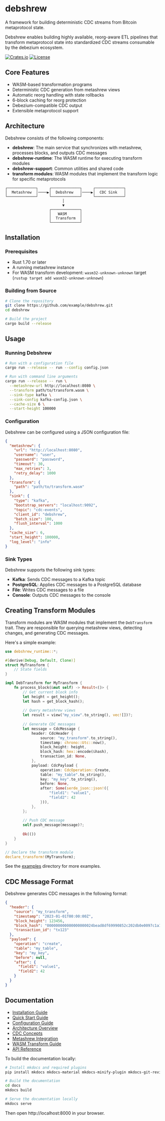 # debshrew

A framework for building deterministic CDC streams from Bitcoin metaprotocol state.

Debshrew enables building highly available, reorg-aware ETL pipelines that transform metaprotocol state into standardized CDC streams consumable by the debezium ecosystem.

[![Crates.io](https://img.shields.io/crates/v/debshrew.svg)](https://crates.io/crates/debshrew)
[![License](https://img.shields.io/badge/license-MIT%2FApache--2.0-blue.svg)](LICENSE)

## Core Features

- WASM-based transformation programs
- Deterministic CDC generation from metashrew views
- Automatic reorg handling with state rollbacks
- 6-block caching for reorg protection
- Debezium-compatible CDC output
- Extensible metaprotocol support

## Architecture

Debshrew consists of the following components:

- **debshrew**: The main service that synchronizes with metashrew, processes blocks, and outputs CDC messages
- **debshrew-runtime**: The WASM runtime for executing transform modules
- **debshrew-support**: Common utilities and shared code
- **transform modules**: WASM modules that implement the transform logic for specific metaprotocols

```
┌─────────────┐     ┌─────────────┐     ┌─────────────┐
│  Metashrew  │────▶│  Debshrew   │────▶│  CDC Sink   │
└─────────────┘     └─────────────┘     └─────────────┘
                          │
                          ▼
                    ┌─────────────┐
                    │   WASM      │
                    │  Transform  │
                    └─────────────┘
```

## Installation

### Prerequisites

- Rust 1.70 or later
- A running metashrew instance
- For WASM transform development: `wasm32-unknown-unknown` target (`rustup target add wasm32-unknown-unknown`)

### Building from Source

```bash
# Clone the repository
git clone https://github.com/example/debshrew.git
cd debshrew

# Build the project
cargo build --release
```

## Usage

### Running Debshrew

```bash
# Run with a configuration file
cargo run --release -- run --config config.json

# Run with command line arguments
cargo run --release -- run \
  --metashrew-url http://localhost:8080 \
  --transform path/to/transform.wasm \
  --sink-type kafka \
  --sink-config kafka-config.json \
  --cache-size 6 \
  --start-height 100000
```

### Configuration

Debshrew can be configured using a JSON configuration file:

```json
{
  "metashrew": {
    "url": "http://localhost:8080",
    "username": "user",
    "password": "password",
    "timeout": 30,
    "max_retries": 3,
    "retry_delay": 1000
  },
  "transform": {
    "path": "path/to/transform.wasm"
  },
  "sink": {
    "type": "kafka",
    "bootstrap_servers": "localhost:9092",
    "topic": "cdc-events",
    "client_id": "debshrew",
    "batch_size": 100,
    "flush_interval": 1000
  },
  "cache_size": 6,
  "start_height": 100000,
  "log_level": "info"
}
```

### Sink Types

Debshrew supports the following sink types:

- **Kafka**: Sends CDC messages to a Kafka topic
- **PostgreSQL**: Applies CDC messages to a PostgreSQL database
- **File**: Writes CDC messages to a file
- **Console**: Outputs CDC messages to the console

## Creating Transform Modules

Transform modules are WASM modules that implement the `DebTransform` trait. They are responsible for querying metashrew views, detecting changes, and generating CDC messages.

Here's a simple example:

```rust
use debshrew_runtime::*;

#[derive(Debug, Default, Clone)]
struct MyTransform {
    // State fields
}

impl DebTransform for MyTransform {
    fn process_block(&mut self) -> Result<()> {
        // Get current block info
        let height = get_height();
        let hash = get_block_hash();
        
        // Query metashrew views
        let result = view("my_view".to_string(), vec![])?;
        
        // Generate CDC messages
        let message = CdcMessage {
            header: CdcHeader {
                source: "my_transform".to_string(),
                timestamp: chrono::Utc::now(),
                block_height: height,
                block_hash: hex::encode(&hash),
                transaction_id: None,
            },
            payload: CdcPayload {
                operation: CdcOperation::Create,
                table: "my_table".to_string(),
                key: "my_key".to_string(),
                before: None,
                after: Some(serde_json::json!({
                    "field1": "value1",
                    "field2": 42
                })),
            },
        };
        
        // Push CDC message
        self.push_message(message)?;
        
        Ok(())
    }
}

// Declare the transform module
declare_transform!(MyTransform);
```

See the [examples](examples/) directory for more examples.

## CDC Message Format

Debshrew generates CDC messages in the following format:

```json
{
  "header": {
    "source": "my_transform",
    "timestamp": "2023-01-01T00:00:00Z",
    "block_height": 123456,
    "block_hash": "000000000000000000024bead8df69990852c202db0e0097c1a12ea637d7e96d",
    "transaction_id": "tx123"
  },
  "payload": {
    "operation": "create",
    "table": "my_table",
    "key": "my_key",
    "before": null,
    "after": {
      "field1": "value1",
      "field2": 42
    }
  }
}
```

## Documentation

- [Installation Guide](docs/installation.md)
- [Quick Start Guide](docs/quickstart.md)
- [Configuration Guide](docs/configuration.md)
- [Architecture Overview](docs/architecture.md)
- [CDC Concepts](docs/cdc-concepts.md)
- [Metashrew Integration](docs/metashrew-integration.md)
- [WASM Transform Guide](docs/wasm-transform-guide.md)
- [API Reference](docs/api/)

To build the documentation locally:

```bash
# Install mkdocs and required plugins
pip install mkdocs mkdocs-material mkdocs-minify-plugin mkdocs-git-revision-date-localized-plugin mkdocstrings

# Build the documentation
cd docs
mkdocs build

# Serve the documentation locally
mkdocs serve
```

Then open http://localhost:8000 in your browser.
